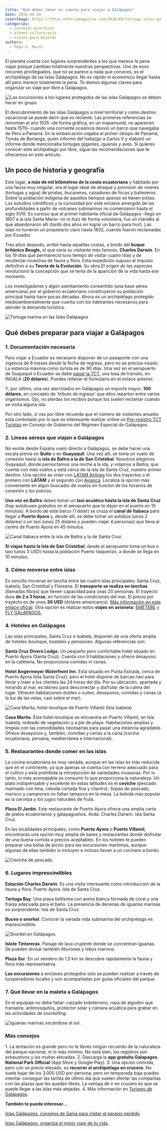 ```yaml
---
title: "Qué debes tener en cuenta para viajar a Galápagos"
date: 2018-09-29
coverImage: https://fotos.etheriamagazine.com/2018/09/tortuga-islas-galapagos.jpg
categories: 
  - consejos-practicos
  - planes-cultura-ocio
  - viajes-para-mujeres
authors: 
  - Pepa G. Marín
---
```


El planeta cuenta con lugares sorprendentes a los que merece la pena viajar porque 
cambian totalmente nuestras perspectivas. Uno de esos rincones privilegiados, que no se 
parece a nada que conoces, es el archipiélago de las Islas Galápagos. No es rápido ni 
económico llegar hasta allí pero merece totalmente la pena. Te damos algunas claves para 
organizar un viaje por libre a Galápagos. 

![Las excursiones a los lugares protegidos de las islas Galápagos se deben hacer en grupo.](https://fotos.etheriamagazine.com/2018/09/viaje-galapagos-Tintoreras-1024x681.jpg "Las excursiones a los lugares protegidos se deben hacer en grupo.")

El descubrimiento de las Islas Galápagos a nivel territorial y como destino vacacional 
se puede decir que es reciente. Las primeras referencias se remontan al año 1535 –de 
forma gráfica, en un mapamundi, no aparecen hasta 1570– cuando una corriente oceánica 
desvió un barco que navegaba de Perú a Panamá. En la embarcación viajaba el primer 
obispo de Panamá, Tomás de Berlanga, quien informó del hallazgo a Carlos V y elaboró un 
informe donde mencionaba tortugas gigantes, iguanas y aves. Si quieres conocer este 
archipiélago por libre, sigue las recomendaciones que te ofrecemos en este artículo. 

## Un poco de historia y geografía

Este lugar, **a más de mil kilómetros de la costa ecuatoriana** y habitado por una fauna 
muy singular, era el lugar ideal de atraque y provisión de víveres (tortugas y agua) de 
piratas, bucaneros, cazadores de focas y balleneros. Sobre la población indígena de 
aquellos tiempos apenas se tienen pistas. Los estudios científicos y la curiosidad por 
este enclave emergido de las profundidades a partir de volcanes submarinos no comenzaron 
hasta el siglo XVIII. Es curioso que el primer habitante oficial de Galápagos –llegó en 
1807 a la isla Santa María– no lo hizo de forma voluntaria, fue un irlandés al que 
abandonaron allí (tardó dos años en lograr un barco para huir). Las islas no tuvieron un 
propietario claro hasta 1832, cuando fueron reclamadas por Ecuador. 

Tres años después, arribó hasta aquellas costas, a bordo del **buque británico Beagle,** 
el que sería su visitante más famoso, **Charles Darwin**. En los 19 días que permaneció 
tuvo tiempo de visitar cuatro islas y de recolectar muestras de fauna y flora. Esta 
expedición supuso el impulso definitivo a su **Teoría de la Evolución**. Su obra _El 
origen de las especies_ revolucionó la concepción que se tenía de la aparición de la 
vida hasta ese momento. 

Los investigadores y algún asentamiento consentido (una base aérea americana) por el 
gobierno ecuatoriano constituyeron su población principal hasta hace pocas décadas. 
Ahora es un archipiélago protegido medioambientalmente que cuenta con los habitantes 
necesarios para atender la demanda turística. 

![Tortuga marina en las Islas Galápagos](https://fotos.etheriamagazine.com/2018/09/tortuga-islas-galapagos.jpg "Tortuga marina en las Islas Galápagos. © Dustin Haney")

## Qué debes preparar para viajar a Galápagos

### 1\. Documentación necesaria

Para viajar a Ecuador es necesario disponer de un pasaporte con una vigencia de 6 meses 
desde la fecha de regreso, pero no se precisa visado. La estancia máxima como turista es 
de 90 días. Una vez en el aeropuerto de Guayaquil o Ecuador se debe [pagar la 
TCT](https://siiws.gobiernogalapagos.gob.ec/siicgg_web/), una tasa de tránsito, en 
INGALA (**20 dólares**). Puedes rellenar el formulario en el enlace anterior. 

Y, por último, una vez aterrizados en Galápagos un importe mayor, **100 dólares**, en 
concepto de 'tributo de ingreso' que ellos reparten entre varios organismos. Ojo, no 
pierdas los recibos porque los suelen reclamar cuando se visita alguna isla. 

Por otro lado, si vas por libre recuerda que el número de visitantes anuales está 
controlado por lo que es interesante realizar online un [Pre-registro TCT 
Turistas](http://www.gobiernogalapagos.gob.ec/pre-registro-tct-turistas/) en Consejo de 
Gobierno del Régimen Especial de Galápagos. 

### 2\. Líneas aéreas que viajan a Galápagos

No existe desde España vuelo directo a Galápagos, se debe hacer una escala previa en 
**Quito** o en **Guayaquil**. Una vez allí, se toma un vuelo de conexión hasta la **isla 
de Baltra o la de San Cristóbal**. Nosotros elegimos Guayaquil, donde pernoctamos una 
noche a la ida, y volamos a Baltra, que cuenta con más vuelos y está cerca de la isla de 
Santa Cruz, nuestro primer destino. Una opción es volar con [LATAM 
Airlines](https://www.latam.com/es_es/) los dos trayectos o el primero con **LATAM** y 
el segundo con [Avianca](https://www.avianca.com/es/es/). Localiza la opción más 
conveniente en algún buscador de vuelos en función de los horarios de conexión y los 
precios. 

**Una vez en Baltra** debes tomar un **taxi acuático hasta la isla de Santa Cruz** (hay 
autobuses gratuitos en el aeropuerto que te dejan en el puerto en 10 minutos). A bordo 
de este barco (1 dólar) se cruza el **canal de Itabaca** para llegar a **Puerto Ayora** 
y, desde allí, se debe tomar un autobús (unos 2 dólares) o un taxi (unos 25 dólares y 
pueden viajar 4 personas) que lleva al centro de Puerto Ayora en 45 minutos. 

![Canal Itabaca entre la isla de Baltra y la de Santa Cruz.](https://fotos.etheriamagazine.com/2018/08/galapagos-Canal-Itabaca-1024x580.jpg "Canal Itabaca entre la isla de Baltra y la de Santa Cruz.")

**Si viajas hasta la Isla de San Cristóbal**, desde el aeropuerto toma un bus o taxi 
(unos 3 USD) hasta la población Puerto Vaquerizo, a donde se llega en 10 minutos. 

### 3\. Cómo moverse entre islas

Es sencillo moverse en lancha entre las cuatro islas principales: Santa Cruz, Isabela, 
San Cristóbal y Floreana. El **transporte se realiza en lanchas** (llamadas fibras) que 
tienen capacidad para unas 20 personas. El trayecto dura **de 2 a 3 horas**, en función 
de las condiciones del mar. El precio por trayecto es de unos **30 USD** (dólares 
americanos). [Más información en este enlace 
oficial](https://galapagos.gob.ec/transporte-entre-islas-pobladas/). Otra opción es 
realizar estos **viajes en avioneta**: [EMETEBE](http://www.emetebe.com.ec) y [FLY 
GALAPAGOS.](https://www.flygalapagos.com.ec/) 

### 4\. Hoteles en Galápagos

Las islas principales, Santa Cruz e Isabela, disponen de una oferta amplia de 
hoteles-boutique, hostales y pensiones. Algunas referencias son: 

**Santa Cruz Divers Lodge.** Un pequeño pero confortable hotel situado en Puerto Ayora 
(Santa Cruz). Cuenta con 9 habitaciones y ofrece desayuno en la cafetería. No 
proporciona comidas ni cenas. 

**Hotel Angermeyer Waterfront Inn**. Está situado en Punta Estrada, cerca de Puerto 
Ayora (Isla Santa Cruz), pero el hotel dispone de barcas-taxi para llevar y traer a los 
clientes las 24 horas del día. Por su ubicación, apartada y mirando al mar, es idóneo 
para desconectar y disfrutar de la calma del lugar. Ofrecen habitaciones dobles o 
suites, desayunos, comidas y cenas (a la luz de las velas, casi sobre el mar). 

![Casa Marita, hotel-boutique de Puerto Villamil (Isla Isabela).](https://fotos.etheriamagazine.com/2018/09/casa-marita-isabela-galapagos-1024x502.jpg "Casa Marita, hotel-boutique de Puerto Villamil (Isla Isabela).")

**Casa Marita**. Este hotel-boutique se encuentra en Puerto Villamil, en Isla Isabela, 
rodeado de vegetación y a pie de playa. Habitaciones amplias y limpias con las 
comodidades necesarias para pasar una estancia agradable. Ofrece desayunos y, también, 
comidas y cenas a la carta (cocina ecuatoriana, peruana, mediterránea e internacional). 

### 5\. Restaurantes donde comer en las islas

La cocina ecuatoriana es muy variada, aunque en las islas es más reducida que en el 
continente, ya que apenas se cuenta con terreno adecuado para el cultivo y está 
prohibida la introducción de variedades invasoras. Por lo tanto, lo más aconsejable es 
consumir lo que proporciona la naturaleza. Un plato indispensable y excelente en estas 
latitudes es el **ceviche** (pescado marinado con lima, cebolla cortada fina y 
cilantro). Sopas de pescado, marisco y camarones no faltan tampoco en la mesa. La bebida 
más popular es la cerveza y los jugos naturales de fruta. 

**Plaza El Jardín**. Este restaurante de Puerto Ayora ofrece una amplia carta de platos 
ecuatorianos y galapagueños. Avda. Charles Darwin. Isla Santa Cruz. 

En las localidades principales, como **Puerto Ayora** o **Puerto Villamil**, encontrarás 
una opción muy amplia de bares y restaurantes donde disfrutar de una buena comida a 
precios aceptables. En los hoteles te pueden preparar una bolsa de picnic para las 
excursiones marítimas, aunque algunas de ellas también lo incluyen e incluso llevan a un 
cocinero a bordo. 

![Ceviche de pescado.](https://fotos.etheriamagazine.com/2018/09/ceviche-ecuador-1024x683.jpg "Ceviche de pescado.")

### 6\. Lugares imprescindibles

**Estación Charles Darwin**. Es una visita interesante como introducción de la fauna y 
flora. Puerto Ayora. Isla de Santa Cruz. 

**Tortuga Bay**. Una playa bellísima con arena blanca formada de coral y una franja 
adecuada para el baño. La presencia de decenas de iguanas marinas es sorprendente. Isla 
de Santa Cruz. 

**Buceo o snorkel**. Conocer la variada vida submarina del archipiélago es 
imprescindible. 

![Snorkel en Galápagos.](https://fotos.etheriamagazine.com/2018/09/snorkel-galapagos-1024x768.jpg "Snorkel en Galápagos.")

**Islote Tintoreras**. Paisaje de lava crujiente donde se concentran iguanas. Se pueden 
divisar también tiburones y lobos marinos. 

**Plaza Sur**. En un sendero de 1,5 km se descubre rápidamente la fauna y flora más 
representativa. 

**Las excursiones** a enclaves protegidos sólo se pueden realizar a través de 
turoperadores locales y son acompañadas por guías oficiales del parque. 

### 7\. Qué llevar en la maleta a Galápagos

En el equipaje no debe faltar: calzado todoterreno, ropa de algodón que transpire, 
antimosquitos, protector solar y cámara acuática para grabar en las actividades de 
_snorkelling_. 

![Iguanas marinas secándose al sol.](https://fotos.etheriamagazine.com/2018/09/Iguanas-marinas-galapagos-1024x682.jpg "Iguanas marinas secándose al sol.")

### Más consejos

1\. La tentación es grande pero no te lleves ningún recuerdo de la naturaleza del parque 
nacional, ni lo más mínimo. No está bien, los registros son exhaustivos y las multas 
elevadas. 2\. Descarga la **app gratuita Galapagos National Park Official** (App Store y 
Google Play). 3\. Una opción cómoda, pero con un precio elevado, es **recorrer el 
archipiélago en crucero**. No suele bajar de los 3.000 USD por persona, pero en 
temporada baja puedes intentar conseguir las tarifas de último día que suelen ofertar 
las compañías con las plazas que les quedan libres. La ventaja de ir en crucero es que 
se puede llegar a las islas más alejadas. 4\. Más información en [Turismo de 
Galápagos](http://www.galapagos.gob.ec). 

**También te puede interesar...** 

[Islas Galápagos, consejos de Sania para visitar el paraíso 
perdido](https://etheriamagazine.com/2023/04/09/como-viajar-islas-galapagos/). 

[Islas Galápagos, organiza el mejor viaje de tu 
vida](https://etheriamagazine.com/2018/09/05/visitas-basicas-en-viaje-islas-galapagos/).
